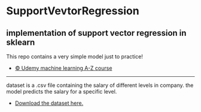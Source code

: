 # SupportVevtorRegression
implementation of support vector regression in sklearn
-----------------------------------------------------------------------------------------------
This repo contains a very simple model just to practice!
* [© Udemy machine learning A-Z course](https://www.udemy.com/course/machinelearning/) 
_____________________________________________________________________________________________________
dataset is a .csv file containing the salary of different levels in company. the model predicts the salary for a specific level.
* [Download the dataset here.](https://finance.yahoo.com/quote/MSFT/history)
